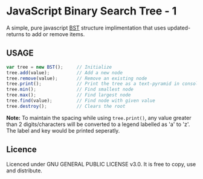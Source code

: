 # JavaScript Binary Search Tree - 1
 
 A simple, pure javascript [BST](https://en.wikipedia.org/wiki/Binary_search_tree) structure implimentation that uses updated-returns to add or remove items.

 ## USAGE
 ```javascript
 var tree = new BST();     // Initialize
 tree.add(value);          // Add a new node
 tree.remove(value);       // Remove an existing node
 tree.print();             // Print the tree as a text-pyramid in console
 tree.min();               // Find smallest node
 tree.max();               // Find largest node
 tree.find(value);         // Find node with given value
 tree.destroy();           // Clears the root
 ```
 
 **Note:** To maintain the spacing while using `tree.print()`, any value greater than 2 digits/characters will be converted to a legend labelled as 'a' to 'z'. The label and key would be printed seperatly. 
 
## Licence
Licenced under GNU GENERAL PUBLIC LICENSE v3.0. It is free to copy, use and distribute.
